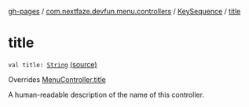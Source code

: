 [gh-pages](../../index.md) / [com.nextfaze.devfun.menu.controllers](../index.md) / [KeySequence](index.md) / [title](./title.md)

# title

`val title: `[`String`](https://kotlinlang.org/api/latest/jvm/stdlib/kotlin/-string/index.html) [(source)](https://github.com/NextFaze/dev-fun/tree/master/devfun-menu/src/main/java/com/nextfaze/devfun/menu/controllers/Sequence.kt#L77)

Overrides [MenuController.title](../../com.nextfaze.devfun.menu/-menu-controller/title.md)

A human-readable description of the name of this controller.


